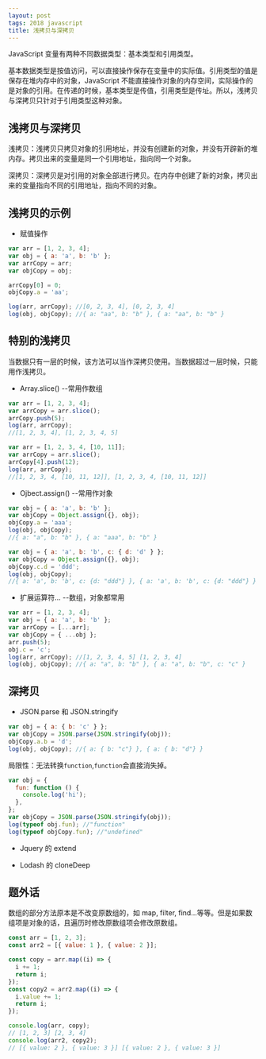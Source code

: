 ```yaml
---
layout: post
tags: 2018 javascript
title: 浅拷贝与深拷贝
---
```


JavaScript 变量有两种不同数据类型：基本类型和引用类型。

基本数据类型是按值访问，可以直接操作保存在变量中的实际值。引用类型的值是保存在堆内存中的对象，JavaScript 不能直接操作对象的内存空间，实际操作的是对象的引用。在传递的时候，基本类型是传值，引用类型是传址。所以，浅拷贝与深拷贝只针对于引用类型这种对象。

## 浅拷贝与深拷贝

浅拷贝：浅拷贝只拷贝对象的引用地址，并没有创建新的对象，并没有开辟新的堆内存。拷贝出来的变量是同一个引用地址，指向同一个对象。

深拷贝：深拷贝是对引用的对象全部进行拷贝。在内存中创建了新的对象，拷贝出来的变量指向不同的引用地址，指向不同的对象。

## 浅拷贝的示例

- 赋值操作

```js
var arr = [1, 2, 3, 4];
var obj = { a: 'a', b: 'b' };
var arrCopy = arr;
var objCopy = obj;

arrCopy[0] = 0;
objCopy.a = 'aa';

log(arr, arrCopy); //[0, 2, 3, 4], [0, 2, 3, 4]
log(obj, objCopy); //{ a: "aa", b: "b" }, { a: "aa", b: "b" }
```

## 特别的浅拷贝

当数据只有一层的时候，该方法可以当作深拷贝使用。当数据超过一层时候，只能用作浅拷贝。

- Array.slice() --常用作数组

```js
var arr = [1, 2, 3, 4];
var arrCopy = arr.slice();
arrCopy.push(5);
log(arr, arrCopy);
//[1, 2, 3, 4], [1, 2, 3, 4, 5]
```

```js
var arr = [1, 2, 3, 4, [10, 11]];
var arrCopy = arr.slice();
arrCopy[4].push(12);
log(arr, arrCopy);
//[1, 2, 3, 4, [10, 11, 12]], [1, 2, 3, 4, [10, 11, 12]]
```

- Ojbect.assign() --常用作对象

```js
var obj = { a: 'a', b: 'b' };
var objCopy = Object.assign({}, obj);
objCopy.a = 'aaa';
log(obj, objCopy);
//{ a: "a", b: "b" }, { a: "aaa", b: "b" }
```

```js
var obj = { a: 'a', b: 'b', c: { d: 'd' } };
var objCopy = Object.assign({}, obj);
objCopy.c.d = 'ddd';
log(obj, objCopy);
//{ a: 'a', b: 'b', c: {d: "ddd"} }, { a: 'a', b: 'b', c: {d: "ddd"} }
```

- 扩展运算符... --数组，对象都常用

```js
var arr = [1, 2, 3, 4];
var obj = { a: 'a', b: 'b' };
var arrCopy = [...arr];
var objCopy = { ...obj };
arr.push(5);
obj.c = 'c';
log(arr, arrCopy); //[1, 2, 3, 4, 5] [1, 2, 3, 4]
log(obj, objCopy); //{ a: "a", b: "b" }, { a: "a", b: "b", c: "c" }
```

## 深拷贝

- JSON.parse 和 JSON.stringify

```js
var obj = { a: { b: 'c' } };
var objCopy = JSON.parse(JSON.stringify(obj));
objCopy.a.b = 'd';
log(obj, objCopy); //{ a: { b: "c"} }, { a: { b: "d"} }
```

局限性：无法转换`function`,`function`会直接消失掉。

```js
var obj = {
  fun: function () {
    console.log('hi');
  },
};
var objCopy = JSON.parse(JSON.stringify(obj));
log(typeof obj.fun); //"function"
log(typeof objCopy.fun); //"undefined"
```

- Jquery 的 extend

- Lodash 的 cloneDeep

## 题外话

数组的部分方法原本是不改变原数组的，如 map, filter, find...等等。但是如果数组项是对象的话，且遍历时修改原数组项会修改原数组。

```js
const arr = [1, 2, 3];
const arr2 = [{ value: 1 }, { value: 2 }];

const copy = arr.map((i) => {
  i += 1;
  return i;
});
const copy2 = arr2.map((i) => {
  i.value += 1;
  return i;
});

console.log(arr, copy);
// [1, 2, 3] [2, 3, 4]
console.log(arr2, copy2);
// [{ value: 2 }, { value: 3 }] [{ value: 2 }, { value: 3 }]
```

